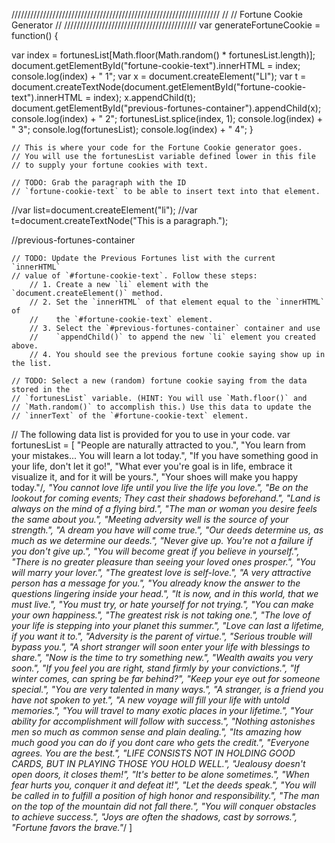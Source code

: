 //////////////////////////////////////////////////////////////////
//
// Fortune Cookie Generator
//
//////////////////////////////////////////
var generateFortuneCookie = function() {

  var index = fortunesList[Math.floor(Math.random() * fortunesList.length)];
  document.getElementById("fortune-cookie-text").innerHTML = index;
  console.log(index) + " 1";
  var x = document.createElement("LI");
  var t = document.createTextNode(document.getElementById("fortune-cookie-text").innerHTML = index);
  x.appendChild(t);
  document.getElementById("previous-fortunes-container").appendChild(x);
  console.log(index) + " 2";
  fortunesList.splice(index, 1);
  console.log(index) + " 3";
  console.log(fortunesList);
  console.log(index) + " 4";
}

    // This is where your code for the Fortune Cookie generator goes.
    // You will use the fortunesList variable defined lower in this file
    // to supply your fortune cookies with text.

    // TODO: Grab the paragraph with the ID
    // `fortune-cookie-text` to be able to insert text into that element.

//var list=document.createElement("li");
//var t=document.createTextNode("This is a paragraph.");

//previous-fortunes-container

    // TODO: Update the Previous Fortunes list with the current `innerHTML`
    // value of `#fortune-cookie-text`. Follow these steps:
        // 1. Create a new `li` element with the `document.createElement()` method.
        // 2. Set the `innerHTML` of that element equal to the `innerHTML` of
        //    the `#fortune-cookie-text` element.
        // 3. Select the `#previous-fortunes-container` container and use
        //    `appendChild()` to append the new `li` element you created above.
        // 4. You should see the previous fortune cookie saying show up in the list.

    // TODO: Select a new (random) fortune cookie saying from the data stored in the
    // `fortunesList` variable. (HINT: You will use `Math.floor()` and
    // `Math.random()` to accomplish this.) Use this data to update the
    // `innerText` of the `#fortune-cookie-text` element.



// The following data list is provided for you to use in your code.
var fortunesList = [
    "People are naturally attracted to you.",
    "You learn from your mistakes... You will learn a lot today.",
    "If you have something good in your life, don't let it go!",
    "What ever you're goal is in life, embrace it visualize it, and for it will be yours.",
    "Your shoes will make you happy today."/*,
    "You cannot love life until you live the life you love.",
    "Be on the lookout for coming events; They cast their shadows beforehand.",
    "Land is always on the mind of a flying bird.",
    "The man or woman you desire feels the same about you.",
    "Meeting adversity well is the source of your strength.",
    "A dream you have will come true.",
    "Our deeds determine us, as much as we determine our deeds.",
    "Never give up. You're not a failure if you don't give up.",
    "You will become great if you believe in yourself.",
    "There is no greater pleasure than seeing your loved ones prosper.",
    "You will marry your lover.",
    "The greatest love is self-love.",
    "A very attractive person has a message for you.",
    "You already know the answer to the questions lingering inside your head.",
    "It is now, and in this world, that we must live.",
    "You must try, or hate yourself for not trying.",
    "You can make your own happiness.",
    "The greatest risk is not taking one.",
    "The love of your life is stepping into your planet this summer.",
    "Love can last a lifetime, if you want it to.",
    "Adversity is the parent of virtue.",
    "Serious trouble will bypass you.",
    "A short stranger will soon enter your life with blessings to share.",
    "Now is the time to try something new.",
    "Wealth awaits you very soon.",
    "If you feel you are right, stand firmly by your convictions.",
    "If winter comes, can spring be far behind?",
    "Keep your eye out for someone special.",
    "You are very talented in many ways.",
    "A stranger, is a friend you have not spoken to yet.",
    "A new voyage will fill your life with untold memories.",
    "You will travel to many exotic places in your lifetime.",
    "Your ability for accomplishment will follow with success.",
    "Nothing astonishes men so much as common sense and plain dealing.",
    "Its amazing how much good you can do if you dont care who gets the credit.",
    "Everyone agrees. You are the best.",
    "LIFE CONSISTS NOT IN HOLDING GOOD CARDS, BUT IN PLAYING THOSE YOU HOLD WELL.",
    "Jealousy doesn't open doors, it closes them!",
    "It's better to be alone sometimes.",
    "When fear hurts you, conquer it and defeat it!",
    "Let the deeds speak.",
    "You will be called in to fulfill a position of high honor and responsibility.",
    "The man on the top of the mountain did not fall there.",
    "You will conquer obstacles to achieve success.",
    "Joys are often the shadows, cast by sorrows.",
    "Fortune favors the brave."*/
]
